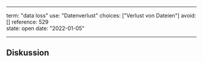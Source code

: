 
---
term:      "data loss"
use:       "Datenverlust"
choices:   ["Verlust von Dateien"]
avoid:     []
reference: 529        
state:     open
date:      "2022-01-05"

---

## Diskussion


